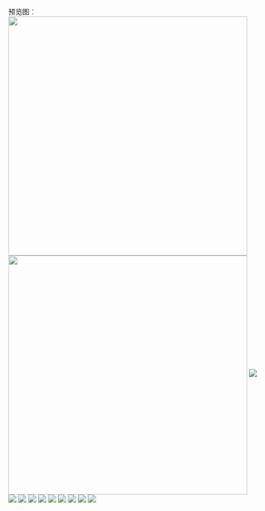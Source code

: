 预览图：<br>
<img src="https://github.com/taoyimin/ACGN/raw/master/pic/pic1.png" width="480" align="center"/><img src="https://github.com/taoyimin/ACGN/raw/master/pic/pic2.png" width="480" align="center"/>
![](https://github.com/taoyimin/ACGN/raw/master/pic/pic1.png)
![](https://github.com/taoyimin/ACGN/raw/master/pic/pic2.png)
![](https://github.com/taoyimin/ACGN/raw/master/pic/pic3.png)
![](https://github.com/taoyimin/ACGN/raw/master/pic/pic4.png)
![](https://github.com/taoyimin/ACGN/raw/master/pic/pic5.png)
![](https://github.com/taoyimin/ACGN/raw/master/pic/pic6.png)
![](https://github.com/taoyimin/ACGN/raw/master/pic/pic7.png)
![](https://github.com/taoyimin/ACGN/raw/master/pic/pic8.png)
![](https://github.com/taoyimin/ACGN/raw/master/pic/pic9.png)
![](https://github.com/taoyimin/ACGN/raw/master/pic/pic10.png)
